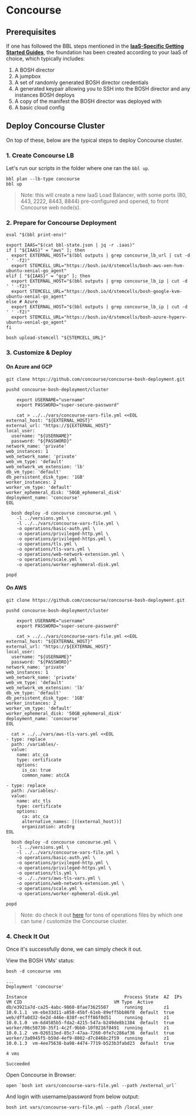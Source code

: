 
# Concourse

## Prerequisites

If one has followed the BBL steps mentioned in the [**IaaS-Specific Getting Started Guides**](https://github.com/cloudfoundry/bosh-bootloader#iaas-specific-getting-started-guides), the foundation has been created according to your IaaS of choice, which typically includes:

1. A BOSH director
2. A jumpbox
3. A set of randomly generated BOSH director credentials
4. A generated keypair allowing you to SSH into the BOSH director and any instances BOSH deploys
5. A copy of the manifest the BOSH director was deployed with
6. A basic cloud config


## Deploy Concourse Cluster

On top of these, below are the typical steps to deploy Concourse cluster.

### 1. Create Concourse LB

Let's run our scripts in the folder where one ran the `bbl up`.

```
bbl plan --lb-type concourse
bbl up
```

> Note: this will create a new IaaS Load Balancer, with some ports (80, 443, 2222, 8443, 8844) pre-configured and opened, to front Concourse web node(s).


### 2. Prepare for Concourse Deployment

```
eval "$(bbl print-env)"

export IAAS="$(cat bbl-state.json | jq -r .iaas)"
if [ "${IAAS}" = "aws" ]; then
  export EXTERNAL_HOST="$(bbl outputs | grep concourse_lb_url | cut -d ' ' -f2)"
  export STEMCELL_URL="https://bosh.io/d/stemcells/bosh-aws-xen-hvm-ubuntu-xenial-go_agent"
elif [ "${IAAS}" = "gcp" ]; then
  export EXTERNAL_HOST="$(bbl outputs | grep concourse_lb_ip | cut -d ' ' -f2)"
  export STEMCELL_URL="https://bosh.io/d/stemcells/bosh-google-kvm-ubuntu-xenial-go_agent"
else # Azure
  export EXTERNAL_HOST="$(bbl outputs | grep concourse_lb_ip | cut -d ' ' -f2)"
  export STEMCELL_URL="https://bosh.io/d/stemcells/bosh-azure-hyperv-ubuntu-xenial-go_agent"
fi

bosh upload-stemcell "${STEMCELL_URL}"
```


### 3. Customize & Deploy

#### On Azure and GCP

```
git clone https://github.com/concourse/concourse-bosh-deployment.git

pushd concourse-bosh-deployment/cluster

    export USERNAME="username"
    export PASSWORD="super-secure-password"

    cat > ../../vars/concourse-vars-file.yml <<EOL
external_host: "${EXTERNAL_HOST}"
external_url: "https://${EXTERNAL_HOST}"
local_user:
  username: "${USERNAME}"
  password: "${PASSWORD}"
network_name: 'private'
web_instances: 1
web_network_name: 'private'
web_vm_type: 'default'
web_network_vm_extension: 'lb'
db_vm_type: 'default'
db_persistent_disk_type: '1GB'
worker_instances: 2
worker_vm_type: 'default'
worker_ephemeral_disk: '50GB_ephemeral_disk'
deployment_name: 'concourse'
EOL

  bosh deploy -d concourse concourse.yml \
    -l ../versions.yml \
    -l ../../vars/concourse-vars-file.yml \
    -o operations/basic-auth.yml \
    -o operations/privileged-http.yml \
    -o operations/privileged-https.yml \
    -o operations/tls.yml \
    -o operations/tls-vars.yml \
    -o operations/web-network-extension.yml \
    -o operations/scale.yml \
    -o operations/worker-ephemeral-disk.yml
 
popd
```

#### On AWS

```
git clone https://github.com/concourse/concourse-bosh-deployment.git

pushd concourse-bosh-deployment/cluster

    export USERNAME="username"
    export PASSWORD="super-secure-password"

    cat > ../../vars/concourse-vars-file.yml <<EOL
external_host: "${EXTERNAL_HOST}"
external_url: "https://${EXTERNAL_HOST}"
local_user:
  username: "${USERNAME}"
  password: "${PASSWORD}"
network_name: 'private'
web_instances: 1
web_network_name: 'private'
web_vm_type: 'default'
web_network_vm_extension: 'lb'
db_vm_type: 'default'
db_persistent_disk_type: '1GB'
worker_instances: 2
worker_vm_type: 'default'
worker_ephemeral_disk: '50GB_ephemeral_disk'
deployment_name: 'concourse'
EOL

  cat > ../../vars/aws-tls-vars.yml <<EOL
- type: replace
  path: /variables/-
  value:
    name: atc_ca
    type: certificate
    options:
      is_ca: true
      common_name: atcCA

- type: replace
  path: /variables/-
  value:
    name: atc_tls
    type: certificate
    options:
      ca: atc_ca
      alternative_names: [((external_host))]
      organization: atcOrg
EOL

  bosh deploy -d concourse concourse.yml \
    -l ../versions.yml \
    -l ../../vars/concourse-vars-file.yml \
    -o operations/basic-auth.yml \
    -o operations/privileged-http.yml \
    -o operations/privileged-https.yml \
    -o operations/tls.yml \
    -o ../../vars/aws-tls-vars.yml \
    -o operations/web-network-extension.yml \
    -o operations/scale.yml \
    -o operations/worker-ephemeral-disk.yml
 
popd
```

> Note: do check it out [here](https://github.com/concourse/concourse-bosh-deployment/tree/master/cluster/operations) for tons of operations files by which one can tune / customize the Concourse cluster.


### 4. Check It Out

Once it's successfully done, we can simply check it out.

View the BOSH VMs' status:

```
bosh -d concourse vms

...
Deployment 'concourse'

Instance                                     Process State  AZ  IPs       VM CID                                   VM Type  Active
db/e3921a7d-ca25-4abc-9860-8fae73625507      running        z1  10.0.1.1  vm-ebe33d11-a858-45bf-61eb-89eff5bb86f8  default  true
web/dffa0d32-6e2d-446e-838f-ecfff86f0d51     running        z1  10.0.1.0  vm-6d4585b5-fda2-4215-547a-b249de8b1384  default  true
worker/06c58730-35f1-4c2f-9bb0-10f0216f8491  running        z1  10.0.1.2  vm-026513ed-85c7-47aa-7260-0fe7c286af36  default  true
worker/3a0945f5-b59d-4ef9-8002-d7c8468c2f59  running        z1  10.0.1.3  vm-4ee75638-ba98-4474-7719-b523b3fabd23  default  true

4 vms

Succeeded
```

Open Concourse in Browser:

```
open `bosh int vars/concourse-vars-file.yml --path /external_url`
```

And login with username/password from below output:

```
bosh int vars/concourse-vars-file.yml --path /local_user
```